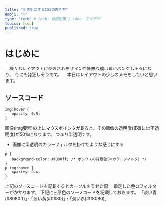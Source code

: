 ```yaml
---
title: "半透明にするCSSの書き方"
emoji: "🙌"
type: "tech" # tech: 技術記事 / idea: アイデア
topics: [css]
published: true
---
```

# はじめに
　様々なレイアウトに悩まされデザイン性皆無な僕は頭がパンクしそうになり、
今にも発狂しそうです。
　本日はレイアウトの少しのメモをしたいと思います。

## ソースコード
```html:css
img:hover {
   opacity: 0.5;
}
```
画像(img要素)の上にマウスポインタが載ると、その画像の透明度(正確には不透明度)が50％になります。
つまり半透明です。

* 画像に半透明のカラーフィルタを掛けたような感じにする

```html:css
p {
   background-color: #8080ff; /* ボックスの背景色(＝カラーフィルタ) */
}
p img:hover {
   opacity: 0.6;
}
```
上記のソースコードを記載するとカーソルを乗せた際、
指定した色のフィルターがかかります。
下記に三原色のソースコードを記載しておきます。
「淡い青(#8080ff)」・「淡い黄(#ffff80)」・「淡い赤(#ff8080)」
